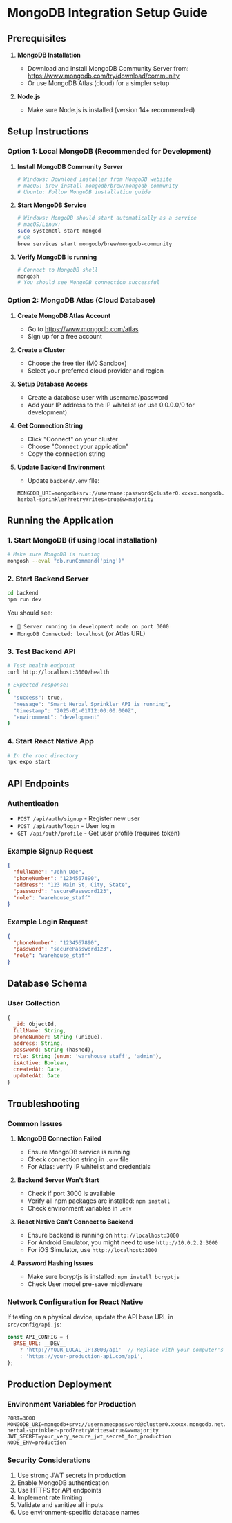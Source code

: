 # MongoDB Integration Setup Guide

## Prerequisites

1. **MongoDB Installation**
   - Download and install MongoDB Community Server from: https://www.mongodb.com/try/download/community
   - Or use MongoDB Atlas (cloud) for a simpler setup

2. **Node.js** 
   - Make sure Node.js is installed (version 14+ recommended)

## Setup Instructions

### Option 1: Local MongoDB (Recommended for Development)

1. **Install MongoDB Community Server**
   ```bash
   # Windows: Download installer from MongoDB website
   # macOS: brew install mongodb/brew/mongodb-community
   # Ubuntu: Follow MongoDB installation guide
   ```

2. **Start MongoDB Service**
   ```bash
   # Windows: MongoDB should start automatically as a service
   # macOS/Linux: 
   sudo systemctl start mongod
   # OR
   brew services start mongodb/brew/mongodb-community
   ```

3. **Verify MongoDB is running**
   ```bash
   # Connect to MongoDB shell
   mongosh
   # You should see MongoDB connection successful
   ```

### Option 2: MongoDB Atlas (Cloud Database)

1. **Create MongoDB Atlas Account**
   - Go to https://www.mongodb.com/atlas
   - Sign up for a free account

2. **Create a Cluster**
   - Choose the free tier (M0 Sandbox)
   - Select your preferred cloud provider and region

3. **Setup Database Access**
   - Create a database user with username/password
   - Add your IP address to the IP whitelist (or use 0.0.0.0/0 for development)

4. **Get Connection String**
   - Click "Connect" on your cluster
   - Choose "Connect your application"
   - Copy the connection string

5. **Update Backend Environment**
   - Update `backend/.env` file:
   ```env
   MONGODB_URI=mongodb+srv://username:password@cluster0.xxxxx.mongodb.net/smart-herbal-sprinkler?retryWrites=true&w=majority
   ```

## Running the Application

### 1. Start MongoDB (if using local installation)
```bash
# Make sure MongoDB is running
mongosh --eval "db.runCommand('ping')"
```

### 2. Start Backend Server
```bash
cd backend
npm run dev
```
You should see:
- `🚀 Server running in development mode on port 3000`
- `MongoDB Connected: localhost` (or Atlas URL)

### 3. Test Backend API
```bash
# Test health endpoint
curl http://localhost:3000/health

# Expected response:
{
  "success": true,
  "message": "Smart Herbal Sprinkler API is running",
  "timestamp": "2025-01-01T12:00:00.000Z",
  "environment": "development"
}
```

### 4. Start React Native App
```bash
# In the root directory
npx expo start
```

## API Endpoints

### Authentication
- `POST /api/auth/signup` - Register new user
- `POST /api/auth/login` - User login
- `GET /api/auth/profile` - Get user profile (requires token)

### Example Signup Request
```json
{
  "fullName": "John Doe",
  "phoneNumber": "1234567890",
  "address": "123 Main St, City, State",
  "password": "securePassword123",
  "role": "warehouse_staff"
}
```

### Example Login Request
```json
{
  "phoneNumber": "1234567890",
  "password": "securePassword123",
  "role": "warehouse_staff"
}
```

## Database Schema

### User Collection
```javascript
{
  _id: ObjectId,
  fullName: String,
  phoneNumber: String (unique),
  address: String,
  password: String (hashed),
  role: String (enum: 'warehouse_staff', 'admin'),
  isActive: Boolean,
  createdAt: Date,
  updatedAt: Date
}
```

## Troubleshooting

### Common Issues

1. **MongoDB Connection Failed**
   - Ensure MongoDB service is running
   - Check connection string in `.env` file
   - For Atlas: verify IP whitelist and credentials

2. **Backend Server Won't Start**
   - Check if port 3000 is available
   - Verify all npm packages are installed: `npm install`
   - Check environment variables in `.env`

3. **React Native Can't Connect to Backend**
   - Ensure backend is running on `http://localhost:3000`
   - For Android Emulator, you might need to use `http://10.0.2.2:3000`
   - For iOS Simulator, use `http://localhost:3000`

4. **Password Hashing Issues**
   - Make sure bcryptjs is installed: `npm install bcryptjs`
   - Check User model pre-save middleware

### Network Configuration for React Native

If testing on a physical device, update the API base URL in `src/config/api.js`:
```javascript
const API_CONFIG = {
  BASE_URL: __DEV__ 
    ? 'http://YOUR_LOCAL_IP:3000/api'  // Replace with your computer's IP
    : 'https://your-production-api.com/api',
};
```

## Production Deployment

### Environment Variables for Production
```env
PORT=3000
MONGODB_URI=mongodb+srv://username:password@cluster0.xxxxx.mongodb.net/smart-herbal-sprinkler-prod?retryWrites=true&w=majority
JWT_SECRET=your_very_secure_jwt_secret_for_production
NODE_ENV=production
```

### Security Considerations
1. Use strong JWT secrets in production
2. Enable MongoDB authentication
3. Use HTTPS for API endpoints
4. Implement rate limiting
5. Validate and sanitize all inputs
6. Use environment-specific database names